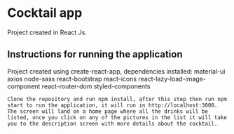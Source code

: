 # Cocktail app

Project created in React Js.

## Instructions for running the application

Project created using create-react-app, dependencies installed:
    material-ui
    axios
    node-sass
    react-bootstrap
    react-icons
    react-lazy-load-image-component
    react-router-dom
    styled-components

    Clone the repository and run npm install, after this step then run npm start to run the application, it will run in http://localhost:3000.
    The screen will land on a home page where all the drinks will be listed, once you click on any of the pictures in the list it will take you to the description screen with more details about the cocktail.

